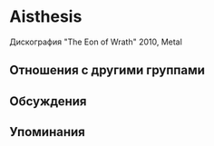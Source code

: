 # Aisthesis

Дискография
"The Eon of Wrath" 2010, Metal

## Отношения с другими группами


## Обсуждения


## Упоминания

